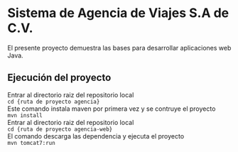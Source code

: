 # Sistema de Agencia de Viajes S.A de C.V.

El presente proyecto demuestra las bases para desarrollar aplicaciones web Java.

## Ejecución del proyecto

Entrar al directorio raiz del repositorio local  
`cd {ruta de proyecto agencia}`  
Este comando instala maven por primera vez y se contruye el proyecto   
`mvn install`  
Entrar al directorio raiz del repositorio local  
`cd {ruta de proyecto agencia-web}`  
El comando descarga las dependencia y ejecuta el proyecto  
`mvn tomcat7:run`



